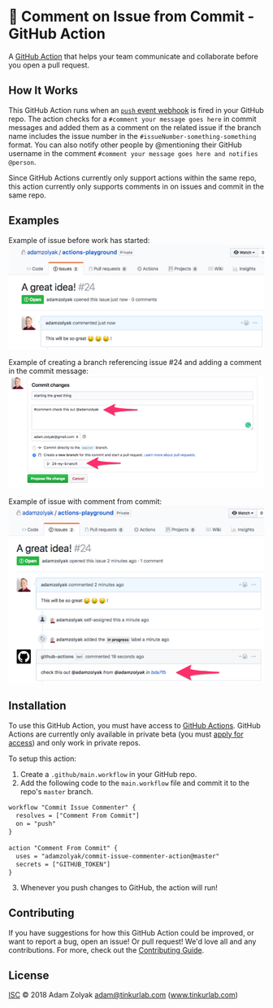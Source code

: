 # 💬 Comment on Issue from Commit - GitHub Action

A [GitHub Action](https://github.com/features/actions) that helps your team communicate and collaborate before you open a pull request.

## How It Works

This GitHub Action runs when an [`push` event webhook](https://developer.github.com/v3/activity/events/types/#pushevent) is fired in your GitHub repo. The action checks for a `#comment your message goes here` in commit messages and added them as a comment on the related issue if the branch name includes the issue number in the `#issueNumber-something-something` format. You can also notify other people by @mentioning their GitHub username in the comment `#comment your message goes here and notifies @person`.

Since GitHub Actions currently only support actions within the same repo, this action currently only supports comments in on issues and commit in the same repo.

## Examples

Example of issue before work has started:
![GitHub Logo](./docs/issue.png)

Example of creating a branch referencing issue #24 and adding a comment in the commit message:
![GitHub Logo](./docs/branchwcomment.png)

Example of issue with comment from commit:
![GitHub Logo](./docs/issuewcomment.png)

## Installation

To use this GitHub Action, you must have access to [GitHub Actions](https://github.com/features/actions). GitHub Actions are currently only available in private beta (you must [apply for access](https://github.com/features/actions)) and only work in private repos.

To setup this action:

1. Create a `.github/main.workflow` in your GitHub repo.
2. Add the following code to the `main.workflow` file and commit it to the repo's `master` branch.

```
workflow "Commit Issue Commenter" {
  resolves = ["Comment From Commit"]
  on = "push"
}

action "Comment From Commit" {
  uses = "adamzolyak/commit-issue-commenter-action@master"
  secrets = ["GITHUB_TOKEN"]
}
```

3. Whenever you push changes to GitHub, the action will run!

## Contributing

If you have suggestions for how this GitHub Action could be improved, or want to report a bug, open an issue! Or pull request! We'd love all and any contributions. For more, check out the [Contributing Guide](CONTRIBUTING.md).

## License

[ISC](LICENSE) © 2018 Adam Zolyak <adam@tinkurlab.com> (www.tinkurlab.com)
